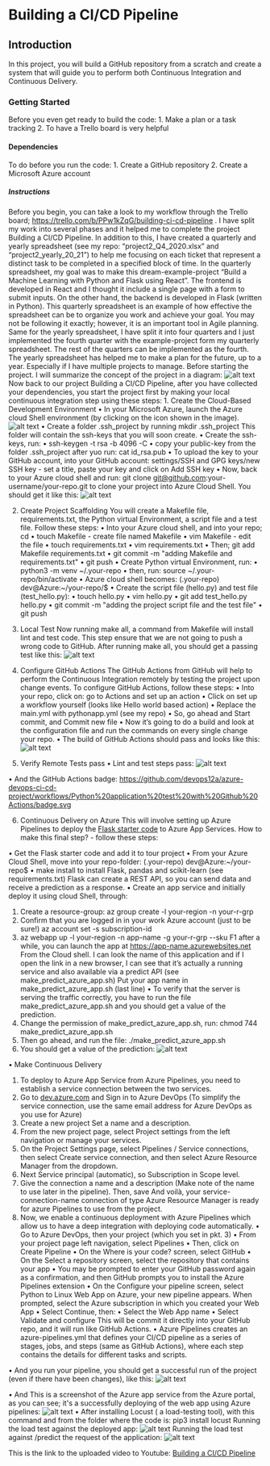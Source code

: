 # Building a CI/CD Pipeline

## Introduction
In this project, you will build a GitHub repository from a scratch and create a system that will guide you to perform both Continuous Integration and Continuous Delivery.

### Getting Started
Before you even get ready to build the code:
	1.	Make a plan or a task tracking
	2.	To have a Trello board is very helpful

#### Dependencies
To do before you run the code:
	1.	Create a GitHub repository
	2.	Create a Microsoft Azure account

##### Instructions
Before you begin, you can take a look to my workflow through the Trello board; https://trello.com/b/PPw1kZqG/building-ci-cd-pipeline . I have split my work into several phases and it helped me to complete the project Building a CI/CD Pipeline.
In addition to this, I have created a quarterly and yearly spreadsheet (see my repo: “project2_Q4_2020.xlsx” and “project2_yearly_20_21”) to help me focusing on each ticket that represent a distinct task to be completed in a specified block of time.
In the quarterly spreadsheet, my goal was to make this dream-example-project “Build a Machine Learning with Python and Flask using React”. The frontend is developed in React and I thought it include a single page with a form to submit inputs. On the other hand, the backend is developed in Flask (written in Python). This quarterly spreadsheet is an example of how effective the spreadsheet can be to organize you work and achieve your goal. You may not be following it exactly; however, it is an important tool in Agile planning.
Same for the yearly spreadsheet, I have split it into four quarters and I just implemented the fourth quarter with the example-project form my quarterly spreadsheet. The rest of the quarters can be implemented as the fourth.
The yearly spreadsheet has helped me to make a plan for the future, up to a year. Especially if I have multiple projects to manage.
Before starting the project. I will summarize the concept of the project in a diagram:
![alt text](https://github.com/devops12a/azure-devops-ci-cd-project/blob/main/images/Architectural_Diagram_project.png)
Now back to our project Building a CI/CD Pipeline, after you have collected your dependencies, you start the project first by making your local continuous integration step using these steps:
	1.	Create the Cloud-Based Development Environment
		•	In your Microsoft Azure, launch the Azure cloud Shell environment (by clicking on the icon shown in the image).
  		![alt text](https://github.com/devops12a/azure-devops-ci-cd-project/blob/main/images/azure_cloud_shell.png)
		•	Create a folder .ssh_project by running mkdir .ssh_project 
		This folder will contain the ssh-keys that you will soon create.
		•	Create the ssh-keys, run:
		•	ssh-keygen -t rsa -b 4096 -C <your-Azure-account-email>
		•	copy your public-key from the folder .ssh_project after yuo run: cat id_rsa.pub
		•	To upload the key to your GitHub account, into your GitHub account: settings/SSH and GPG keys/new SSH key - set a title, paste your key and click on Add 			 SSH key
		•	Now, back to your Azure cloud shell and run: git clone git@github.com:your-username/your-repo.git to clone your project into Azure Cloud Shell.
		You should get it like this:
		![alt text](https://github.com/devops12a/azure-devops-ci-cd-project/blob/main/images/project_cloning.png)
		
2. Create Project Scaffolding
You will create a Makefile file, requirements.txt, the Python virtual Environment, a script file and a test file. Follow these steps:
•	Into your Azure cloud shell, and into your repo; cd <your-repo>
•	touch Makefile - create file named Makefile
•	vim Makefile - edit the file
•	touch requirements.txt
•	vim requirements.txt
•	Then; git add Makefile requirements.txt
•	git commit -m "adding Makefile and requirements.txt"
•	git push
•	Create Python virtual Environment, run: 
•	python3 -m venv ~/.your-repo
•	then, run: source ~/.your-repo/bin/activate
•	Azure cloud shell becomes:
(.your-repo) dev@Azure:~/your-repo/$
•	Create the script file (hello.py) and test file (test_hello.py):
•	touch hello.py
•	vim hello.py
•	git add test_hello.py hello.py
•	git commit -m "adding the project script file and the test file"
•	git push
3.	Local Test
Now running make all, a command from Makefile will install lint and test code. This step ensure that we are not going to push a wrong code to GitHub.
After running make all, you should get a passing test like this:
![alt text](https://github.com/devops12a/azure-devops-ci-cd-project/blob/main/images/passed_test.png)
4.	Configure GitHub Actions
The GitHub Actions from GitHub will help to perform the Continuous Integration remotely by testing the project upon change events. To configure GitHub Actions, follow these steps:
•	Into your repo, click on: go to Actions and set up an action
•	Click on set up a workflow yourself (looks like Hello world based action)
•	Replace the main.yml with pythonapp.yml (see my repo)
•	So, go ahead and Start commit, and Commit new file
•	Now it’s going to do a build and look at the configuration file and run the commands on every single change your repo.
•	The build of GitHub Actions should pass and looks like this:
	![alt text](https://github.com/devops12a/azure-devops-ci-cd-project/blob/main/images/passing_GitHub_Actions_build.png)	
	
5.	Verify Remote Tests pass
•	Lint and test steps pass:
	![alt text](https://github.com/devops12a/azure-devops-ci-cd-project/blob/main/images/test.png)

•	And the GitHub Actions badge: 
https://github.com/devops12a/azure-devops-ci-cd-project/workflows/Python%20application%20test%20with%20Github%20Actions/badge.svg

6.	Continuous Delivery on Azure
This will involve setting up Azure Pipelines to deploy the [Flask starter code](https://github.com/udacity/nd082-Azure-Cloud-DevOps-Starter-Code/tree/master/C2-AgileDevelopmentwithAzure/project/starter_files/flask-sklearn) to Azure App Services.
How to make this final step? - follow these steps:

•	Get the Flask starter code and add it to tour project
•	From your Azure Cloud Shell, move into your repo-folder:
(.your-repo) dev@Azure:~/your-repo$
•	make install to install Flask, pandas and scikit-learn (see requirements.txt)
Flask can create a REST API, so you can send data and receive a prediction as a response.
•	Create an app service and initially deploy it using cloud Shell, through:
1.	Create a resource-group:
az group create -l your-region -n your-r-grp
2.	Confirm that you are logged in in your work Azure account (just to be sure!)
az account set -s subscription-id
3.	az webapp up -l your-region -n app-name -g your-r-grp --sku F1
after a while, you can launch the app at https://app-name.azurewebsites.net
From the Cloud shell. I can look the name of this application and if I open the link in a new browser, I can see that it’s actually a running service and also available via a predict API (see make_predict_azure_app.sh)
Put your app name in make_predict_azure_app.sh (last line)
•	To verify that the server is serving the traffic correctly, you have to run the file make_predict_azure_app.sh and you should get a value of the prediction.
1.	Change the permission of make_predict_azure_app.sh, run:
chmod 744 make_predict_azure_app.sh
2.	Then go ahead, and run the file:
./make_predict_azure_app.sh
3.	You should get a value of the prediction:
	![alt text](https://github.com/devops12a/azure-devops-ci-cd-project/blob/main/images/prediction%20value.png)
	
•	Make Continuous Delivery
1.	To deploy to Azure App Service from Azure Pipelines, you need to establish a service connection between the two services.
2.	Go to  [dev.azure.com](https://azure.microsoft.com/en-us/services/devops/?nav=min) and Sign in to Azure DevOps (To simplify the service connection, use the same email address for Azure DevOps as you use for Azure)
3.	Create a new project
Set a name and a description.
4.	From the new project page, select Project settings from the left navigation or manage your services.
5.	On the Project Settings page, select Pipelines / Service connections, then select Create service connection, and then select Azure Resource Manager from the dropdown.
6.	Next Service principal (automatic), so Subscription in Scope level.
7.	Give the connection a name and a description (Make note of the name to use later in the pipeline).
Then, save
And voilà, your service-connection-name connection of type Azure Resource Manager is ready for azure Pipelines to use from the project.
8.	Now, we enable a continuous deployment with Azure Pipelines which allow us to have a deep integration with deploying code automatically.
•	Go to Azure DevOps, then your project (which you set in pkt. 3)
•	From your project page left navigation, select Pipelines
•	Then, click on Create Pipeline
•	On the Where is your code? screen, select GitHub
•	On the Select a repository screen, select the repository that contains your app
•	You may be prompted to enter your GitHub password again as a confirmation, and then GitHub prompts you to install the Azure Pipelines extension
•	On the Configure your pipeline screen, select Python to Linux Web App on Azure, your new pipeline appears. When prompted, select the Azure subscription in which you created your Web App
•	Select Continue, then:
•	Select the Web App name
•	Select Validate and configure
This will be commit it directly into your GitHub repo, and it will run like GitHub Actions.
•	Azure Pipelines creates an azure-pipelines.yml that defines your CI/CD pipeline as a series of stages, jobs, and steps (same as GitHub Actions), where each step contains the details for different tasks and scripts.

•	And you run your pipeline, you should get a successful run of the project (even if there have been changes), like this:
	![alt text](https://github.com/devops12a/azure-devops-ci-cd-project/blob/main/images/successful_run_az_pipelines.png)

•	And This is a screenshot of the Azure app service from the Azure portal, as you can see; it's a successfully deploying of the web app using Azure pipelines:
	![alt text](https://github.com/devops12a/azure-devops-ci-cd-project/blob/main/images/app_successfully_deployed.png)
•	After installing Locust ( a load-testing tool), with this command and from the folder where the code is:
	pip3 install locust
	Running the load test against the deployed app:
	![alt text](https://github.com/devops12a/azure-devops-ci-cd-project/blob/main/images/locust_against_app.png)
	Running the load test against /predict the request of the application:
	![alt text](https://github.com/devops12a/azure-devops-ci-cd-project/blob/main/images/locust_against_predict.png)
	
This is the link to the uploaded video to Youtube: [Building a CI/CD Pipeline](https://youtu.be/FPKWJZ80xo8)


